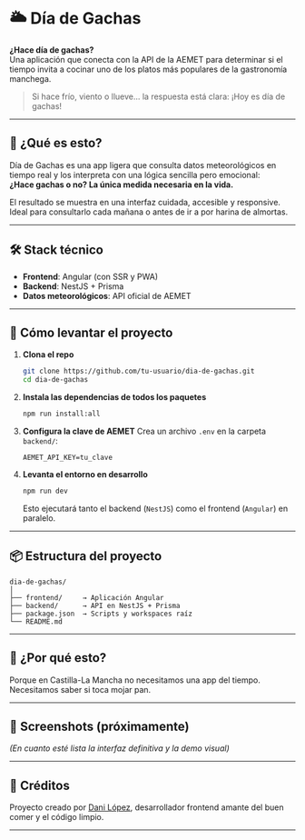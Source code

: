 # 🌥️ Día de Gachas

**¿Hace día de gachas?**  
Una aplicación que conecta con la API de la AEMET para determinar si el tiempo invita a cocinar uno de los platos más populares de la gastronomía manchega.

> Si hace frío, viento o llueve... la respuesta está clara: ¡Hoy es día de gachas!

---

## 🧠 ¿Qué es esto?

Día de Gachas es una app ligera que consulta datos meteorológicos en tiempo real y los interpreta con una lógica sencilla pero emocional:  
**¿Hace gachas o no? La única medida necesaria en la vida.**

El resultado se muestra en una interfaz cuidada, accesible y responsive. Ideal para consultarlo cada mañana o antes de ir a por harina de almortas.

---

## 🛠 Stack técnico

- **Frontend**: Angular (con SSR y PWA)
- **Backend**: NestJS + Prisma
- **Datos meteorológicos**: API oficial de AEMET

---

## 🚀 Cómo levantar el proyecto

1. **Clona el repo**

   ```bash
   git clone https://github.com/tu-usuario/dia-de-gachas.git
   cd dia-de-gachas
   ```

2. **Instala las dependencias de todos los paquetes**

   ```bash
   npm run install:all
   ```

3. **Configura la clave de AEMET**
   Crea un archivo `.env` en la carpeta `backend/`:

   ```
   AEMET_API_KEY=tu_clave
   ```

4. **Levanta el entorno en desarrollo**

   ```bash
   npm run dev
   ```

   Esto ejecutará tanto el backend (`NestJS`) como el frontend (`Angular`) en paralelo.

---

## 📦 Estructura del proyecto

```
dia-de-gachas/
│
├── frontend/     → Aplicación Angular
├── backend/      → API en NestJS + Prisma
├── package.json  → Scripts y workspaces raíz
└── README.md
```
---

## 🤔 ¿Por qué esto?

Porque en Castilla-La Mancha no necesitamos una app del tiempo.  
Necesitamos saber si toca mojar pan.

---

## 📸 Screenshots (próximamente)

_(En cuanto esté lista la interfaz definitiva y la demo visual)_

---

## 🧂 Créditos

Proyecto creado por [Dani López](https://github.com/danilopgon), desarrollador frontend amante del buen comer y el código limpio.

---
